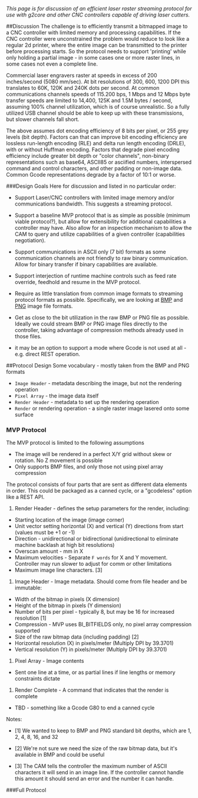 _This page is for discussion of an efficient laser raster streaming protocol for use with g2core and other CNC controllers capable of driving laser cutters._

##Discussion
The challenge is to efficiently transmit a bitmapped image to a CNC controller with limited memory and processing capabilities. If the CNC controller were unconstrained the problem would reduce to look like a regular 2d printer, where the entire image can be transmitted to the printer before processing starts. So the protocol needs to support 'printing' while only holding a partial image - in some cases one or more raster lines, in some cases not even a complete line. 

Commercial laser engravers raster at speeds in excess of 200 inches/second (5080 mm/sec). At bit resolutions of 300, 600, 1200 DPI this translates to 60K, 120K and 240K dots per second. At common communications channels speeds of 115.200 bps, 1 Mbps and 12 Mbps byte transfer speeds are limited to 14,400, 125K and 1.5M bytes / second, assuming 100% channel utilization, which is of course unrealistic. So a fully utilized USB channel should be able to keep up with these transmissions, but slower channels fall short.

The above assumes dot encoding efficiency of 8 bits per pixel, or 255 grey levels (bit depth). Factors can that can improve bit encoding efficiency are lossless run-length encoding (RLE) and delta run length encoding (DRLE), with or without Huffman encoding. Factors that degrade pixel encoding efficiency include greater bit depth or "color channels", non-binary representations such as base64, ASCII85 or asciified numbers, interspersed command and control characters, and other padding or non-image data. Common Gcode representations degrade by a factor of 10:1 or worse. 

###Design Goals
Here for discussion and listed in no particular order:

- Support Laser/CNC controllers with limited image memory and/or communications bandwidth. This suggests a streaming protocol.

- Support a baseline MVP protocol that is as simple as possible (minimum viable protocol?), but allow for extensibility for additional capabilities a controller may have. Also allow for an inspection mechanism to allow the CAM to query and utilize capabilities of a given controller (capabilities negotiation).

- Support communications in ASCII only (7 bit) formats as some communication channels are not friendly to raw binary communication. Allow for binary transfer if binary capabilities are available.

- Support interjection of runtime machine controls such as feed rate override, feedhold and resume in the MVP protocol.

- Require as little translation from common image formats to streaming protocol formats as possible. Specifically, we are looking at [BMP](https://en.wikipedia.org/wiki/BMP_file_format) and [PNG](https://en.wikipedia.org/wiki/Portable_Network_Graphics) image file formats.

- Get as close to the bit utilization in the raw BMP or PNG file as possible. Ideally we could stream BMP or PNG image files directly to the controller, taking advantage of compression methods already used in those files.

- it may be an option to support a mode where Gcode is not used at all - e.g. direct REST operation.

##Protocol Design
Some vocabulary - mostly taken from the BMP and PNG formats

- `Image Header` - metadata describing the image, but not the rendering operation
- `Pixel Array` - the image data itself
- `Render Header` - metadata to set up the rendering operation
- `Render` or rendering operation - a single raster image lasered onto some surface

### MVP Protocol
The MVP protocol is limited to the following assumptions

- The image will be rendered in a perfect X/Y grid without skew or rotation. No Z movement is possible
- Only supports BMP files, and only those not using pixel array compression

The protocol consists of four parts that are sent as different data elements in order. This could be packaged as a canned cycle, or a "gcodeless" option like a REST API.

1. Render Header - defines the setup parameters for the render, including:
  - Starting location of the image (image corner)
  - Unit vector setting horizontal (X) and vertical (Y) directions from start (values must be +1 or -1)
  - Direction - unidirectional or bidirectional (unidirectional to eliminate machine backlash at high bit resolutions)
  - Overscan amount - mm in X
  - Maximum velocities - Separate `F words` for X and Y movement. Controller may run slower to adjust for comm or other limitations 
  - Maximum image line characters. [3]

1. Image Header - Image metadata. Should come from file header and be immutable:
  - Width of the bitmap in pixels (X dimension)
  - Height of the bitmap in pixels (Y dimension)
  - Number of bits per pixel - typically 8, but may be 16 for increased resolution [1]
  - Compression - MVP uses BI_BITFIELDS only, no pixel array compression supported 
  - Size of the raw bitmap data (including padding) [2]
  - Horizontal resolution (X) in pixels/meter (Multiply DPI by 39.3701)
  - Vertical resolution (Y) in pixels/meter (Multiply DPI by 39.3701)

1. Pixel Array - Image contents
  - Sent one line at a time, or as partial lines if line lengths or memory constraints dictate

1. Render Complete - A command that indicates that the render is complete
  - TBD - something like a Gcode G80 to end a canned cycle

Notes:

- [1] We wanted to keep to BMP and PNG standard bit depths, which are 1, 2, 4, 8, 16, and 32 

- [2] We're not sure we need the size of the raw bitmap data, but it's available in BMP and could be useful

- [3] The CAM tells the controller the maximum number of ASCII characters it will send in an image line. If the controller cannot handle this amount it should send an error and the number it can handle.
 

###Full Protocol
